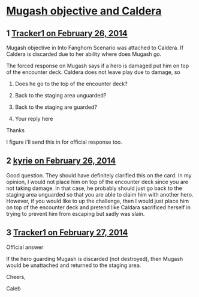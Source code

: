 # [Mugash objective and Caldera](https://community.fantasyflightgames.com/topic/100145-mugash-objective-and-caldera/)

## 1 [Tracker1 on February 26, 2014](https://community.fantasyflightgames.com/topic/100145-mugash-objective-and-caldera/?do=findComment&comment=996821)

Mugash objective in Into Fanghorn Scenario was attached to Caldera. If Caldera is discarded due to her ability where does Mugash go.

The forced response on Mugash says if a hero is damaged put him on top of the encounter deck. Caldera does not leave play due to damage, so

1. Does he go to the top of the encounter deck?

2. Back to the staging area unguarded?

3. Back to the staging are guarded?

4. Your reply here

Thanks

I figure i'll send this in for official response too.

## 2 [kyrie on February 26, 2014](https://community.fantasyflightgames.com/topic/100145-mugash-objective-and-caldera/?do=findComment&comment=997128)

Good question. They should have definitely clarified this on the card. In my opinion, I would not place him on top of the encounter deck since you are not taking damage. In that case, he probably should just go back to the staging area unguarded so that you are able to claim him with another hero. However, if you would like to up the challenge, then I would just place him on top of the encounter deck and pretend like Caldara sacrificed herself in trying to prevent him from escaping but sadly was slain.

## 3 [Tracker1 on February 27, 2014](https://community.fantasyflightgames.com/topic/100145-mugash-objective-and-caldera/?do=findComment&comment=997254)

Official answer

If the hero guarding Mugash is discarded (not destroyed), then Mugash would be unattached and returned to the staging area.

Cheers,

Caleb

